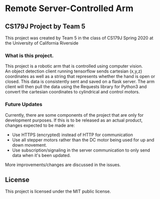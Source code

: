 # Remote Server-Controlled Arm
## CS179J Project by Team 5

This project was created by Team 5 in the class of CS179J Spring 2020 at the University of California Riverside 
### What is this project.

This project is a robotic arm that is controlled using computer vision.  
An object detection client running tensorflow sends cartesian (x,y,z) coordinates as well as a string that represents whether the hand is open or closed.  This data is consistently sent and saved on a flask server.
The arm client will then pull the data using the Requests library for Python3 and convert the cartesian coordinates to cylindrical and control motors.

### Future Updates

Currently, there are some components of the project that are only for development purposes.  If this is to be released as an actual product, changes expected to be made are:

* Use HTTPS (encrypted) instead of HTTP for communication
* Use all stepper motors rather than the DC motor being used for up and down movement.
* Use subscription/signaling in the server communication to only send data when it's been updated.

More improvements/changes are discussed in the issues.

## License

This project is licensed under the MIT public license.
